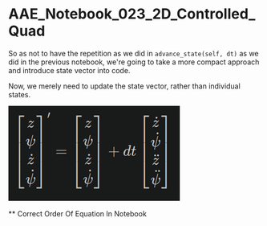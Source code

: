 # AAE_Notebook_023_2D_Controlled_Quad
So as not to have the repetition as we did in ```advance_state(self, dt)``` as we did in the previous notebook, we're going to take a more compact approach and introduce state vector into code.

Now, we merely need to update the state vector, rather than individual states.

![compact_states](/images/compact_state_changes.png)

** Correct Order Of Equation In Notebook
